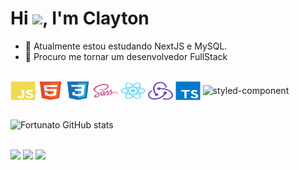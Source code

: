 <h1 align="left">Hi <img src="https://raw.githubusercontent.com/kaueMarques/kaueMarques/master/hi.gif" height="30px">, I'm Clayton</h1>

- 🌱 Atualmente estou estudando NextJS e MySQL.
- 👯 Procuro me tornar um desenvolvedor FullStack

<div style="display: inline_block"><br>
  <img align="center" alt="Js" height="30" width="40" src="https://raw.githubusercontent.com/devicons/devicon/master/icons/javascript/javascript-plain.svg">
  <img align="center" alt="HTML" height="30" width="40" src="https://raw.githubusercontent.com/devicons/devicon/master/icons/html5/html5-original.svg">
  <img align="center" alt="CSS" height="30" width="40" src="https://raw.githubusercontent.com/devicons/devicon/master/icons/css3/css3-original.svg">
  <img align="center" alt="SASS" height="30" width="40" src="https://raw.githubusercontent.com/devicons/devicon/master/icons/sass/sass-original.svg">
  <img align="center" alt="React" height="30" width="40" src="https://raw.githubusercontent.com/devicons/devicon/master/icons/react/react-original.svg">
  <img align="center" alt="Redux" height="30" width="40" src="https://raw.githubusercontent.com/devicons/devicon/master/icons/redux/redux-original.svg">
  <img align="center" alt="typescript" height="30" width="40" src="https://raw.githubusercontent.com/devicons/devicon/master/icons/typescript/typescript-original.svg">
  <img align="center" alt="styled-component" height="30" width="40" src="https://raw.githubusercontent.com/styled-components/brand/master/styled-components.png">
</div>
  <br>
<div> 
  
 ![Fortunato GitHub stats](https://github-readme-stats.vercel.app/api?username=claytonfortunato&show_icons=true&theme=dark)
  
</div>
  <br>
<div> 
   <a href = "mailto:claytonreis10@gmail.com"><img src="https://img.shields.io/badge/-Gmail-%23333?style=for-the-badge&logo=gmail&logoColor=dracula" target="_blank"></a>
  <a href="https://www.linkedin.com/in/clayton-fortunato-422723263/" target="_blank"><img src="https://img.shields.io/badge/-LinkedIn-%230077B5?style=for-the-badge&logo=linkedin&logoColor=white" target="_blank"></a>
  <a href="https://claytonfortunato.github.io/" target="_blank"><img src="https://img.shields.io/badge/-Portf%C3%B3lio-brown?style=for-the-badge&logo=true" target="_blank"></a>
